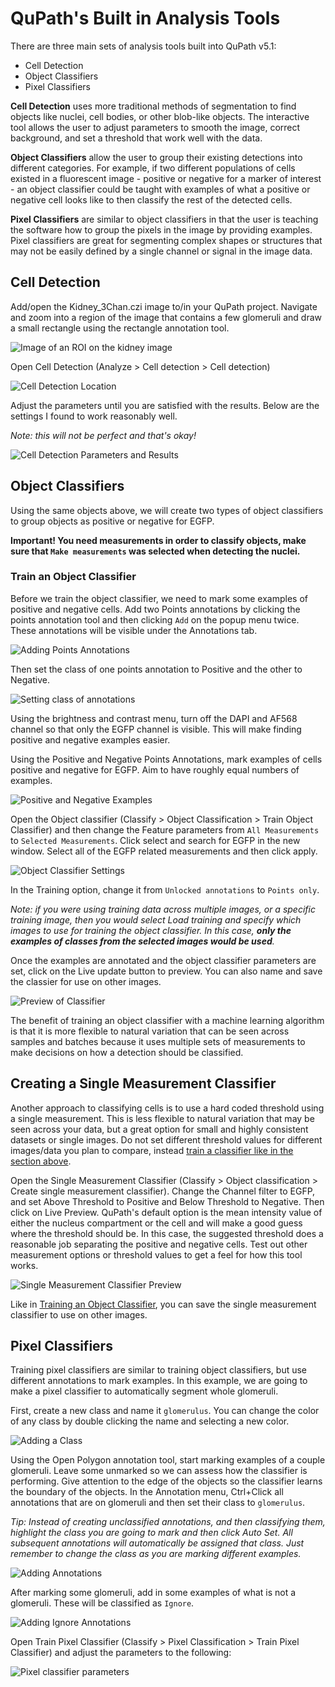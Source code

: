 # QuPath's Built in Analysis Tools
There are three main sets of analysis tools built into QuPath v5.1:
- Cell Detection
- Object Classifiers
- Pixel Classifiers

**Cell Detection** uses more traditional methods of segmentation to find objects like nuclei, cell bodies, or other blob-like objects. The interactive tool allows the user to adjust parameters to smooth the image, correct background, and set a threshold that work well with the data.

**Object Classifiers** allow the user to group their existing detections into different categories. For example, if two different populations of cells existed in a fluorescent image - positive or negative for a marker of interest - an object classifier could be taught with examples of what a positive or negative cell looks like to then classify the rest of the detected cells.

**Pixel Classifiers** are similar to object classifiers in that the user is teaching the software how to group the pixels in the image by providing examples. Pixel classifiers are great for segmenting complex shapes or structures that may not be easily defined by a single channel or signal in the image data.

## Cell Detection
Add/open the Kidney_3Chan.czi image to/in your QuPath project. Navigate and zoom into a region of the image that contains a few glomeruli and draw a small rectangle using the rectangle annotation tool.

![Image of an ROI on the kidney image](/Tutorials/Tutorial_Imgs/Kidney_ROI.png)

Open Cell Detection (Analyze > Cell detection > Cell detection)

![Cell Detection Location](/Tutorials/Tutorial_Imgs/Cell_Detection_Menu.png)

Adjust the parameters until you are satisfied with the results. Below are the settings I found to work reasonably well.

*Note: this will not be perfect and that's okay!*

![Cell Detection Parameters and Results](/Tutorials/Tutorial_Imgs/Cell_Detection_Parameters.png)

## Object Classifiers
Using the same objects above, we will create two types of object classifiers to group objects as positive or negative for EGFP. 

**Important! You need measurements in order to classify objects, make sure that `Make measurements` was selected when detecting the nuclei.**

### Train an Object Classifier
Before we train the object classifier, we need to mark some examples of positive and negative cells. Add two Points annotations by clicking the points annotation tool and then clicking `Add` on the popup menu twice. These annotations will be visible under the Annotations tab.

![Adding Points Annotations](/Tutorials/Tutorial_Imgs/Points_Annotations.png)

Then set the class of one points annotation to Positive and the other to Negative.

![Setting class of annotations](/Tutorials/Tutorial_Imgs/Setting_Class_of_Annotations.png)

Using the brightness and contrast menu, turn off the DAPI and AF568 channel so that only the EGFP channel is visible. This will make finding positive and negative examples easier.

Using the Positive and Negative Points Annotations, mark examples of cells positive and negative for EGFP. Aim to have roughly equal numbers of examples.

![Positive and Negative Examples](/Tutorials/Tutorial_Imgs/PositiveNegative_Examples.png)

Open the Object classifier (Classify > Object Classification > Train Object Classifier) and then change the Feature parameters from `All Measurements` to `Selected Measurements`. Click select and search for EGFP in the new window. Select all of the EGFP related measurements and then click apply.

![Object Classifier Settings](/Tutorials/Tutorial_Imgs/Object_Classifier_Settings.png)

In the Training option, change it from `Unlocked annotations` to `Points only`. 

*Note: if you were using training data across multiple images, or a specific training image, then you would select Load training and specify which images to use for training the object classifier. In this case, **only the examples of classes from the selected images would be used**.*

Once the examples are annotated and the object classifier parameters are set, click on the Live update button to preview. You can also name and save the classier for use on other images.

![Preview of Classifier](/Tutorials/Tutorial_Imgs/Preview_Classifier.png)

The benefit of training an object classifier with a machine learning algorithm is that it is more flexible to natural variation that can be seen across samples and batches because it uses multiple sets of measurements to make decisions on how a detection should be classified.

## Creating a Single Measurement Classifier
Another approach to classifying cells is to use a hard coded threshold using a single measurement. This is less flexible to natural variation that may be seen across your data, but a great option for small and highly consistent datasets or single images. Do not set different threshold values for different images/data you plan to compare, instead [train a classifier like in the section above](#train-an-object-classifier).

Open the Single Measurement Classifier (Classify > Object classification > Create single measurement classifier). Change the Channel filter to EGFP, and set Above Threshold to Positive and Below Threshold to Negative. Then click on Live Preview. QuPath's default option is the mean intensity value of either the nucleus compartment or the cell and will make a good guess where the threshold should be. In this case, the suggested threshold does a reasonable job separating the positive and negative cells. Test out other measurement options or threshold values to get a feel for how this tool works.

![Single Measurement Classifier Preview](/Tutorials/Tutorial_Imgs/Single_Measurement_Classifier.png)

Like in [Training an Object Classifier](#train-an-object-classifier), you can save the single measurement classifier to use on other images.

## Pixel Classifiers
Training pixel classifiers are similar to training object classifiers, but use different annotations to mark examples. In this example, we are going to make a pixel classifier to automatically segment whole glomeruli.

First, create a new class and name it `glomerulus`. You can change the color of any class by double clicking the name and selecting a new color.

![Adding a Class](/Tutorials/Tutorial_Imgs/Add_Class.png)

Using the Open Polygon annotation tool, start marking examples of a couple glomeruli. Leave some unmarked so we can assess how the classifier is performing. Give attention to the edge of the objects so the classifier learns the boundary of the objects. In the Annotation menu, Ctrl+Click all annotations that are on glomeruli and then set their class to `glomerulus`.

*Tip: Instead of creating unclassified annotations, and then classifying them, highlight the class you are going to mark and then click Auto Set. All subsequent annotations will automatically be assigned that class. Just remember to change the class as you are marking different examples.*

![Adding Annotations](/Tutorials/Tutorial_Imgs/Adding_Annotations.png)

After marking some glomeruli, add in some examples of what is not a glomeruli. These will be classified as `Ignore`.

![Adding Ignore Annotations](/Tutorials/Tutorial_Imgs/Adding_Annotations2.png)

Open Train Pixel Classifier (Classify > Pixel Classification > Train Pixel Classifier) and adjust the parameters to the following:

![Pixel classifier parameters](/Tutorials/Tutorial_Imgs/Pixel_classifier_parameters.png)
